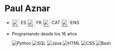 <h1>Paul Aznar</h1>

- <img src="https://github.com/Aznar7/Aznar7/assets/146083581/7a1a6a45-8f7a-467f-8fbb-adcfef2515cd" alt="ES" width="25" align="center"> ES   <img src="https://github.com/Aznar7/Aznar7/assets/146083581/54b41db6-7269-47dc-996c-9a5556859ea5" alt="FR" width="25" align="center"> FR   <img src="https://github.com/Aznar7/Aznar7/assets/146083581/ac2a313d-deae-4047-9501-dce20b296705" alt="CAT" width="25" align="center"> CAT   <img src="https://github.com/Aznar7/Aznar7/assets/146083581/3b848f66-d5b1-46fb-8cad-c3c610945cd6" alt="BR" width="25" align="center"> ENG

- Programando desde los 16 años

  ![Python](https://img.shields.io/badge/-Python-yellow?style=flat-square&logo=python) ![SQL](https://img.shields.io/badge/-SQL-orange?style=flat-square&logo=postgresql) ![Java](https://img.shields.io/badge/-Java-red?style=flat-square&logo=java) ![HTML](https://img.shields.io/badge/-HTML-orange?style=flat-square&logo=html5) ![CSS](https://img.shields.io/badge/-CSS-blue?style=flat-square&logo=css3) ![Bash](https://img.shields.io/badge/-Bash-black?style=flat-square&logo=gnu-bash)
